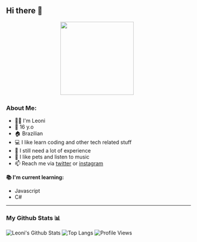 ## Hi there 👋
<p align='center'><a alt="Leoni's instagram" href="https://instagram.com/leonimeloo"><img height="200" src="https://steamuserimages-a.akamaihd.net/ugc/954095759594611474/77FB8B017BB55304CDA79C43CB48ECE7DF830835/"></a>&nbsp;&nbsp;</p>

### About Me:
* 🙋‍♂️ I'm Leoni
* 🤠 16 y.o
* 🏠 Brazilian
* 💻 I like learn coding and other tech related stuff
* 🤔 I still need a lot of experience
* 🤍 I like pets and listen to music 
* 📫 Reach me via [twitter](https://twitter.com/leonimeloo) or [instagram](https://instagram.com/leonimeloo)

**📚 I'm current learning:**
- Javascript
- C#
___
### My Github Stats 📊

  <img alt="Leoni's Github Stats" src="https://github-readme-stats.vercel.app/api?username=leonimeloo&show_icons=true&theme=dark&show_owner=true"/>
  <img alt="Top Langs" src="https://github-readme-stats.vercel.app/api/top-langs/?username=leonimeloo&theme=dark&layout=compact"/>
  <img alt="Profile Views" src="https://komarev.com/ghpvc/?username=leonimeloo&color=blue"/>
